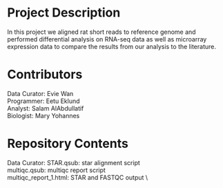 # Project Description
In this project we aligned rat short reads to reference genome and performed differential analysis on RNA-seq data as well as microarray expression data to compare the results from our analysis to the literature.

# Contributors

Data Curator: Evie Wan \
Programmer: Eetu Eklund \
Analyst: Salam AlAbdullatif \
Biologist: Mary Yohannes

# Repository Contents

Data Curator: 
STAR.qsub: star alignment script \
multiqc.qsub: multiqc report script \
multiqc_report_1.html: STAR and FASTQC output \


